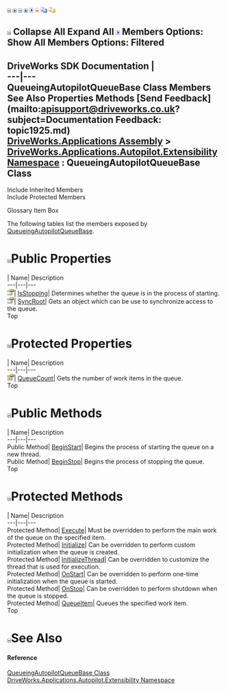 ![](dotnetimages/collapse.gif) ![](dotnetimages/expand.gif) ![](dotnetimages/collapse.gif) ![](dotnetimages/expand.gif) ![](dotnetimages/drpdown.gif) ![](dotnetimages/drpdown_orange.gif) ![](dotnetimages/copycode.gif) ![](dotnetimages/copycodeHighlight.gif)

![](dotnetimages/collapse.gif) Collapse All Expand All ![](dotnetimages/drpdown.gif) Members Options: Show All  Members Options: Filtered   
---  
DriveWorks SDK Documentation  |   
---|---  
QueueingAutopilotQueueBase<T> Class Members   
See Also Properties Methods [Send Feedback](mailto:apisupport@driveworks.co.uk?subject=Documentation Feedback: topic1925.md)  
[DriveWorks.Applications Assembly](topic13.md) > [DriveWorks.Applications.Autopilot.Extensibility Namespace](topic1633.md) : QueueingAutopilotQueueBase<T> Class  
---  
  
Include Inherited Members    
Include Protected Members  


Glossary Item Box

The following tables list the members exposed by [QueueingAutopilotQueueBase<T>](topic1925.md).

# ![](dotnetimages/collapse.gif)Public Properties

| Name| Description  
---|---|---  
![Public Property](dotnetimages/publicProperty.gif)| [IsStopping](topic1939.md)| Determines whether the queue is in the process of starting.   
![Public Property](dotnetimages/publicProperty.gif)| [SyncRoot](topic1941.md)| Gets an object which can be use to synchronize access to the queue.   
Top

# ![](dotnetimages/collapse.gif)Protected Properties

| Name| Description  
---|---|---  
![Protected Property](dotnetimages/protectedProperty.gif)| [QueueCount](topic1940.md)| Gets the number of work items in the queue.   
Top

# ![](dotnetimages/collapse.gif)Public Methods

| Name| Description  
---|---|---  
Public Method| [BeginStart](topic1931.md)| Begins the process of starting the queue on a new thread.   
Public Method| [BeginStop](topic1932.md)| Begins the process of stopping the queue.   
Top

# ![](dotnetimages/collapse.gif)Protected Methods

| Name| Description  
---|---|---  
Protected Method| [Execute](topic1933.md)| Must be overridden to perform the main work of the queue on the specified item.   
Protected Method| [Initialize](topic1934.md)| Can be overridden to perform custom initialization when the queue is created.   
Protected Method| [InitializeThread](topic1935.md)| Can be overridden to customize the thread that is used for execution.   
Protected Method| [OnStart](topic1936.md)| Can be overridden to perform one-time initialization when the queue is started.   
Protected Method| [OnStop](topic1937.md)| Can be overridden to perform shutdown when the queue is stopped.   
Protected Method| [QueueItem](topic1938.md)| Queues the specified work item.   
Top

# ![](dotnetimages/collapse.gif)See Also

#### Reference

[QueueingAutopilotQueueBase<T> Class](topic1925.md)   
[DriveWorks.Applications.Autopilot.Extensibility Namespace](topic1633.md)


